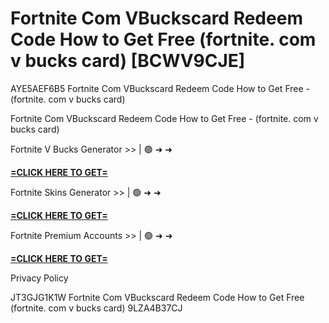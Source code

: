 # Fortnite Com VBuckscard Redeem Code How to Get Free (fortnite. com v bucks card) [BCWV9CJE]

AYE5AEF6B5 Fortnite Com VBuckscard Redeem Code How to Get Free - (fortnite. com v bucks card)

Fortnite Com VBuckscard Redeem Code How to Get Free - (fortnite. com v bucks card)

Fortnite V Bucks Generator >> | 🟢 ➜ ➜ 

**[=CLICK HERE TO GET=](https://www.google.com/url?q=https%3A%2F%2Fappbitly.com%2FjHeMV)**

Fortnite Skins Generator >> | 🟢 ➜ ➜ 

**[=CLICK HERE TO GET=](https://www.google.com/url?q=https%3A%2F%2Fappbitly.com%2Fkbpyx)**

Fortnite Premium Accounts >> | 🟢 ➜ ➜ 

**[=CLICK HERE TO GET=](https://www.google.com/url?q=https%3A%2F%2Fappbitly.com%2FeTWwS)**

Privacy Policy

 JT3GJG1K1W Fortnite Com VBuckscard Redeem Code How to Get Free (fortnite. com v bucks card) 9LZA4B37CJ

